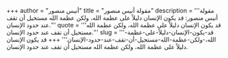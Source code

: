 +++
author = "أنيس منصور"
title = "مقولة أنيس منصور"
description = '''مقولة أنيس منصور: قد يكون الإنسان دليلاً على عظمة الله، ولكن عظمة الله مستحيل أن تقف عند حدود الإنسان.'''
quote = '''قد يكون الإنسان دليلاً على عظمة الله، ولكن عظمة الله مستحيل أن تقف عند حدود الإنسان.'''
slug = '''قد-يكون-الإنسان-دليلاً-على-عظمة-الله،-ولكن-عظمة-الله-مستحيل-أن-تقف-عند-حدود-الإنسان'''
+++
قد يكون الإنسان دليلاً على عظمة الله، ولكن عظمة الله مستحيل أن تقف عند حدود الإنسان.
